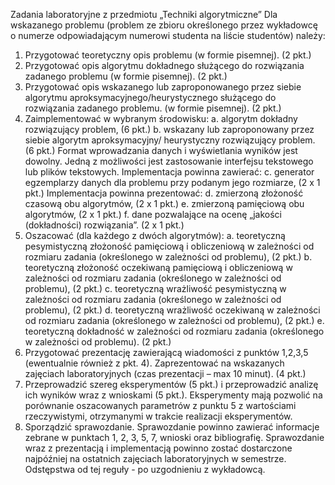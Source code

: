Zadania laboratoryjne
z przedmiotu „Techniki algorytmiczne”
Dla wskazanego problemu (problem ze zbioru określonego przez wykładowcę o numerze odpowiadającym numerowi studenta na
liście studentów) należy:
1. Przygotować teoretyczny opis problemu (w formie pisemnej). (2 pkt.)
2. Przygotować opis algorytmu dokładnego służącego do rozwiązania zadanego problemu (w formie pisemnej). (2 pkt.)
3. Przygotować opis wskazanego lub zaproponowanego przez siebie algorytmu aproksymacyjnego/heurystycznego służącego
do rozwiązania zadanego problemu. (w formie pisemnej). (2 pkt.)
4. Zaimplementować w wybranym środowisku:
a. algorytm dokładny rozwiązujący problem, (6 pkt.)
b. wskazany lub zaproponowany przez siebie algorytm aproksymacyjny/ heurystyczny rozwiązujący problem.
(6 pkt.)
Format wprowadzania danych i wyświetlania wyników jest dowolny. Jedną z możliwości jest zastosowanie interfejsu
tekstowego lub plików tekstowych.
Implementacja powinna zawierać:
c. generator egzemplarzy danych dla problemu przy podanym jego rozmiarze, (2 x 1 pkt.)
Implementacja powinna prezentować:
d. zmierzoną złożoność czasową obu algorytmów, (2 x 1 pkt.)
e. zmierzoną pamięciową obu algorytmów, (2 x 1 pkt.)
f. dane pozwalające na ocenę „jakości (dokładności) rozwiązania”. (2 x 1 pkt.)
5. Oszacować (dla każdego z dwóch algorytmów):
a. teoretyczną pesymistyczną złożoność pamięciową i obliczeniową w zależności od rozmiaru zadania (określonego
w zależności od problemu), (2 pkt.)
b. teoretyczną złożoność oczekiwaną pamięciową i obliczeniową w zależności od rozmiaru zadania (określonego
w zależności od problemu), (2 pkt.)
c. teoretyczną wrażliwość pesymistyczną w zależności od rozmiaru zadania (określonego w zależności od problemu),
(2 pkt.)
d. teoretyczną wrażliwość oczekiwaną w zależności od rozmiaru zadania (określonego w zależności od problemu),
(2 pkt.)
e. teoretyczną dokładność w zależności od rozmiaru zadania (określonego w zależności od problemu). (2 pkt.)
6. Przygotować prezentację zawierającą wiadomości z punktów 1,2,3,5 (ewentualnie również z pkt. 4). Zaprezentować na
wskazanych zajęciach laboratoryjnych (czas prezentacji – max 10 minut). (4 pkt.)
7. Przeprowadzić szereg eksperymentów (5 pkt.) i przeprowadzić analizę ich wyników wraz z wnioskami (5 pkt.).
Eksperymenty mają pozwolić na porównanie oszacowanych parametrów z punktu 5 z wartościami rzeczywistymi,
otrzymanymi w trakcie realizacji eksperymentów.
8. Sporządzić sprawozdanie.
Sprawozdanie powinno zawierać informacje zebrane w punktach 1, 2, 3, 5, 7, wnioski oraz bibliografię. Sprawozdanie wraz
z prezentacją i implementacją powinno zostać dostarczone najpóźniej na ostatnich zajęciach laboratoryjnych w semestrze.
Odstępstwa od tej reguły - po uzgodnieniu z wykładowcą.
